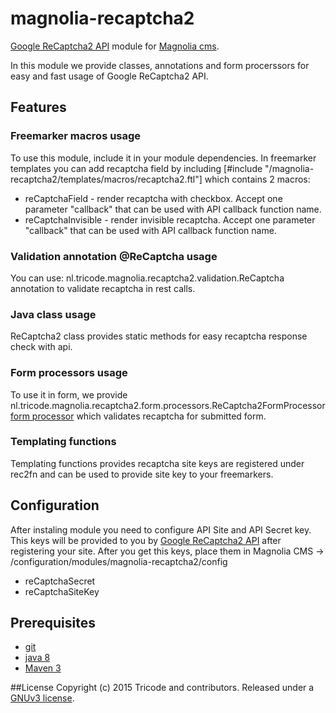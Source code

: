 # magnolia-recaptcha2
[Google ReCaptcha2 API](https://www.google.com/recaptcha) module for [Magnolia cms](http://www.magnolia-cms.com).

In this module we provide classes, annotations and form procerssors for easy and fast usage of Google ReCaptcha2 API.

## Features
### Freemarker macros usage
To use this module, include it in your module dependencies. In freemarker templates you can add recaptcha field by including
[#include "/magnolia-recaptcha2/templates/macros/recaptcha2.ftl"] which contains 2 macros:
 * reCaptchaField - render recaptcha with checkbox. Accept one parameter "callback" that can be used with API callback function name.
 * reCaptchaInvisible - render invisible recaptcha. Accept one parameter "callback" that can be used with API callback function name.

### Validation annotation @ReCaptcha usage
You can use: nl.tricode.magnolia.recaptcha2.validation.ReCaptcha annotation to validate recaptcha in rest calls.

### Java class usage
ReCaptcha2 class provides static methods for easy recaptcha response check with api.

### Form processors usage
To use it in form, we provide nl.tricode.magnolia.recaptcha2.form.processors.ReCaptcha2FormProcessor [form processor](https://documentation.magnolia-cms.com/display/DOCS/Form+module#Formmodule-Creatingacustomformprocessor) which validates recaptcha for submitted form.


### Templating functions
Templating functions provides recaptcha site keys are registered under rec2fn and can be used to provide site key to your freemarkers.

## Configuration
After instaling module you need to configure API Site and API Secret key. This keys will be provided to you by [Google ReCaptcha2 API](https://www.google.com/recaptcha) after registering your site.
After you get this keys, place them in Magnolia CMS -> /configuration/modules/magnolia-recaptcha2/config
* reCaptchaSecret
* reCaptchaSiteKey


## Prerequisites
* [git](http://git-scm.com/)
* [java 8](http://java.com)
* [Maven 3](http://maven.apache.org)

##License
Copyright (c) 2015 Tricode and contributors. Released under a [GNUv3 license](https://github.com/tricode/magnolia-recaptcha2/blob/master/LICENSE).